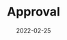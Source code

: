 ---
title: "Approval"
description: You will find different modules in DOC² settings.These modules are important if you like to deal with Approvals, PO Matching and use individual configuration of your document types.
date: "2022-02-25"
tags:
  - DOC²
  - Settings
  - Modules
  - Approval
---